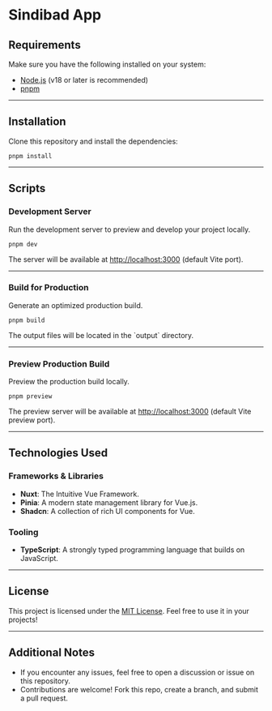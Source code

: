 # Sindibad App

## Requirements

Make sure you have the following installed on your system:

- [Node.js](https://nodejs.org/) (v18 or later is recommended)
- [pnpm](https://pnpm.io/)

---

## Installation

Clone this repository and install the dependencies:

```
pnpm install
```

---

## Scripts

### Development Server

Run the development server to preview and develop your project locally.

```
pnpm dev
```

The server will be available at [http://localhost:3000](http://localhost:3000) (default Vite port).

---

### Build for Production

Generate an optimized production build.

```
pnpm build
```

The output files will be located in the \`output\` directory.

---

### Preview Production Build

Preview the production build locally.

```
pnpm preview
```

The preview server will be available at [http://localhost:3000](http://localhost:3000) (default Vite preview port).

---

## Technologies Used

### Frameworks & Libraries

- **Nuxt**: The Intuitive Vue Framework.
- **Pinia**: A modern state management library for Vue.js.
- **Shadcn**: A collection of rich UI components for Vue.

### Tooling

- **TypeScript**: A strongly typed programming language that builds on JavaScript.

---

## License

This project is licensed under the [MIT License](./LICENSE). Feel free to use it in your projects!

---

## Additional Notes

- If you encounter any issues, feel free to open a discussion or issue on this repository.
- Contributions are welcome! Fork this repo, create a branch, and submit a pull request.
